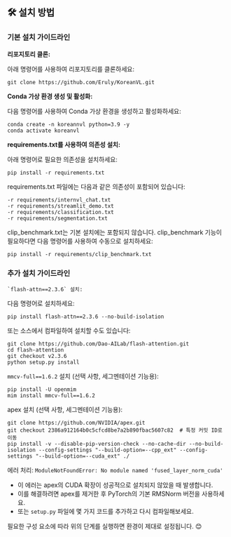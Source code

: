 ## 🛠️ 설치 방법

### 기본 설치 가이드라인
**리포지토리 클론:**

아래 명령어를 사용하여 리포지토리를 클론하세요:
```
git clone https://github.com/Eruly/KoreanVL.git
```
**Conda 가상 환경 생성 및 활성화:**

다음 명령어를 사용하여 Conda 가상 환경을 생성하고 활성화하세요:
```
conda create -n koreannvl python=3.9 -y
conda activate koreanvl
```
**requirements.txt를 사용하여 의존성 설치:**

아래 명령어로 필요한 의존성을 설치하세요:
```
pip install -r requirements.txt
```
requirements.txt 파일에는 다음과 같은 의존성이 포함되어 있습니다:
```
-r requirements/internvl_chat.txt
-r requirements/streamlit_demo.txt
-r requirements/classification.txt
-r requirements/segmentation.txt
```
clip_benchmark.txt는 기본 설치에는 포함되지 않습니다. clip_benchmark 기능이 필요하다면 다음 명령어를 사용하여 수동으로 설치하세요:
```
pip install -r requirements/clip_benchmark.txt
```

### 추가 설치 가이드라인
```
`flash-attn==2.3.6` 설치:
```
다음 명령어로 설치하세요:
```
pip install flash-attn==2.3.6 --no-build-isolation
```
또는 소스에서 컴파일하여 설치할 수도 있습니다:
```
git clone https://github.com/Dao-AILab/flash-attention.git
cd flash-attention
git checkout v2.3.6
python setup.py install
```
`mmcv-full==1.6.2` 설치 (선택 사항, 세그멘테이션 기능용):
```
pip install -U openmim
mim install mmcv-full==1.6.2
```
apex 설치 (선택 사항, 세그멘테이션 기능용):
```
git clone https://github.com/NVIDIA/apex.git
git checkout 2386a912164b0c5cfcd8be7a2b890fbac5607c82  # 특정 커밋 ID로 이동
pip install -v --disable-pip-version-check --no-cache-dir --no-build-isolation --config-settings "--build-option=--cpp_ext" --config-settings "--build-option=--cuda_ext" ./
```
에러 처리: `ModuleNotFoundError: No module named 'fused_layer_norm_cuda'`
- 이 에러는 apex의 CUDA 확장이 성공적으로 설치되지 않았을 때 발생합니다.
- 이를 해결하려면 apex를 제거한 후 PyTorch의 기본 RMSNorm 버전을 사용하세요.
- 또는 `setup.py` 파일에 몇 가지 코드를 추가하고 다시 컴파일해보세요.

필요한 구성 요소에 따라 위의 단계를 실행하면 환경이 제대로 설정됩니다. 😊
